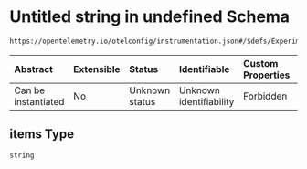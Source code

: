 # Untitled string in undefined Schema

```txt
https://opentelemetry.io/otelconfig/instrumentation.json#/$defs/ExperimentalHttpInstrumentation/properties/client/properties/request_captured_headers/items
```



| Abstract            | Extensible | Status         | Identifiable            | Custom Properties | Additional Properties | Access Restrictions | Defined In                                                                      |
| :------------------ | :--------- | :------------- | :---------------------- | :---------------- | :-------------------- | :------------------ | :------------------------------------------------------------------------------ |
| Can be instantiated | No         | Unknown status | Unknown identifiability | Forbidden         | Allowed               | none                | [instrumentation.json\*](../schema/instrumentation.json "open original schema") |

## items Type

`string`
